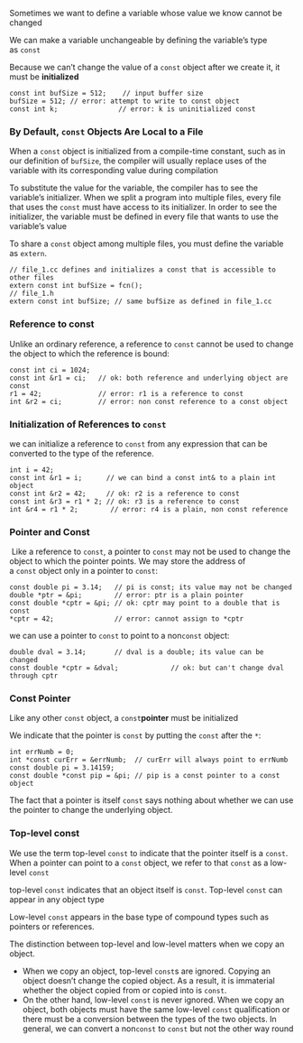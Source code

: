 Sometimes we want to define a variable whose value we know cannot be changed

We can make a variable unchangeable by defining the variable’s type as `const`

Because we can’t change the value of a `const` object after we create it, it must be **initialized**

```
const int bufSize = 512;    // input buffer size
bufSize = 512; // error: attempt to write to const object
const int k;               // error: k is uninitialized const
```



### By Default, `const` Objects Are Local to a File

When a `const` object is initialized from a compile-time constant, such as in our definition of `bufSize`, the compiler will usually replace uses of the variable with its corresponding value during compilation

To substitute the value for the variable, the compiler has to see the variable’s initializer. When we split a program into multiple files, every file that uses the `const` must have access to its initializer. In order to see the initializer, the variable must be defined in every file that wants to use the variable’s value

To share a `const` object among multiple files, you must define the variable as `extern`.

```
// file_1.cc defines and initializes a const that is accessible to other files  
extern const int bufSize = fcn();  
// file_1.h  
extern const int bufSize; // same bufSize as defined in file_1.cc
```

### Reference to const

Unlike an ordinary reference, a reference to `const` cannot be used to change the object to which the reference is bound:

```
const int ci = 1024;  
const int &r1 = ci;   // ok: both reference and underlying object are const  
r1 = 42;              // error: r1 is a reference to const  
int &r2 = ci;         // error: non const reference to a const object
```

###  Initialization of References to `const`

we can initialize a reference to `const` from any expression that can be converted to the type of the reference.

```
int i = 42;  
const int &r1 = i;      // we can bind a const int& to a plain int object  
const int &r2 = 42;     // ok: r2 is a reference to const  
const int &r3 = r1 * 2; // ok: r3 is a reference to const  
int &r4 = r1 * 2;        // error: r4 is a plain, non const reference
```

### Pointer and Const
 Like a reference to `const`, a pointer to `const` may not be used to change the object to which the pointer points. We may store the address of a `const` object only in a pointer to `const`:
 
```
const double pi = 3.14;   // pi is const; its value may not be changed  
double *ptr = &pi;        // error: ptr is a plain pointer  
const double *cptr = &pi; // ok: cptr may point to a double that is const  
*cptr = 42;               // error: cannot assign to *cptr
```

we can use a pointer to `const` to point to a non`const` object:
```
double dval = 3.14;       // dval is a double; its value can be changed  
const double *cptr = &dval;             // ok: but can't change dval through cptr
```

### Const Pointer

Like any other `const` object, a `const`**pointer** must be initialized

We indicate that the pointer is `const` by putting the `const` after the `*`:
```
int errNumb = 0;  
int *const curErr = &errNumb;  // curErr will always point to errNumb
const double pi = 3.14159;  
const double *const pip = &pi; // pip is a const pointer to a const object
```

The fact that a pointer is itself `const` says nothing about whether we can use the pointer to change the underlying object.

### Top-level const

We use the term top-level `const` to indicate that the pointer itself is a `const`. When a pointer can point to a `const` object, we refer to that `const` as a low-level `const`

top-level `const` indicates that an object itself is `const`. Top-level `const` can appear in any object type

Low-level `const` appears in the base type of compound types such as pointers or references.

The distinction between top-level and low-level matters when we copy an object. 
- When we copy an object, top-level `const`s are ignored. Copying an object doesn’t change the copied object. As a result, it is immaterial whether the object copied from or copied into is `const`.
- On the other hand, low-level `const` is never ignored. When we copy an object, both objects must have the same low-level `const` qualification or there must be a conversion between the types of the two objects. In general, we can convert a non`const` to `const` but not the other way round